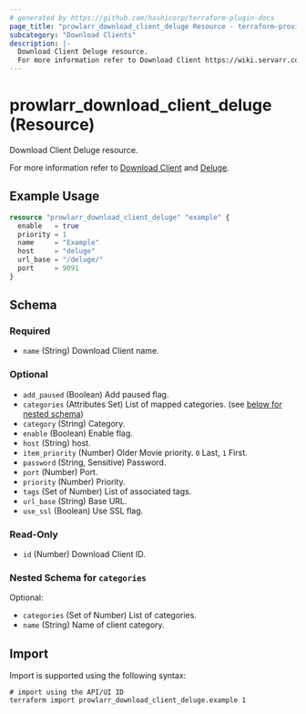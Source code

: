 ```yaml
---
# generated by https://github.com/hashicorp/terraform-plugin-docs
page_title: "prowlarr_download_client_deluge Resource - terraform-provider-prowlarr"
subcategory: "Download Clients"
description: |-
  Download Client Deluge resource.
  For more information refer to Download Client https://wiki.servarr.com/prowlarr/settings#download-clients and Deluge https://wiki.servarr.com/prowlarr/supported#deluge.
---
```


# prowlarr_download_client_deluge (Resource)

<!-- subcategory:Download Clients -->Download Client Deluge resource.
For more information refer to [Download Client](https://wiki.servarr.com/prowlarr/settings#download-clients) and [Deluge](https://wiki.servarr.com/prowlarr/supported#deluge).

## Example Usage

```terraform
resource "prowlarr_download_client_deluge" "example" {
  enable   = true
  priority = 1
  name     = "Example"
  host     = "deluge"
  url_base = "/deluge/"
  port     = 9091
}
```

<!-- schema generated by tfplugindocs -->
## Schema

### Required

- `name` (String) Download Client name.

### Optional

- `add_paused` (Boolean) Add paused flag.
- `categories` (Attributes Set) List of mapped categories. (see [below for nested schema](#nestedatt--categories))
- `category` (String) Category.
- `enable` (Boolean) Enable flag.
- `host` (String) host.
- `item_priority` (Number) Older Movie priority. `0` Last, `1` First.
- `password` (String, Sensitive) Password.
- `port` (Number) Port.
- `priority` (Number) Priority.
- `tags` (Set of Number) List of associated tags.
- `url_base` (String) Base URL.
- `use_ssl` (Boolean) Use SSL flag.

### Read-Only

- `id` (Number) Download Client ID.

<a id="nestedatt--categories"></a>
### Nested Schema for `categories`

Optional:

- `categories` (Set of Number) List of categories.
- `name` (String) Name of client category.

## Import

Import is supported using the following syntax:

```shell
# import using the API/UI ID
terraform import prowlarr_download_client_deluge.example 1
```
